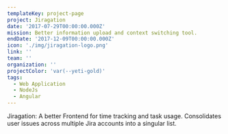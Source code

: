 ```yaml
---
templateKey: project-page
project: Jiragation
date: '2017-07-29T00:00:00.000Z'
mission: Better information upload and context switching tool.
endDate: '2017-12-09T00:00:00.000Z'
icon: './img/jiragation-logo.png'
link: ''
team: ''
organization: ''
projectColor: 'var(--yeti-gold)'
tags:
  - Web Application
  - NodeJs
  - Angular
---
```


Jiragation: A better Frontend for time tracking and task usage. Consolidates user issues across multiple Jira accounts into a singular list.
